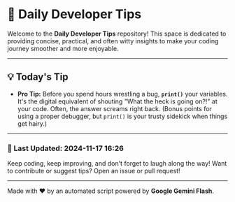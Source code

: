 
# 🌟 Daily Developer Tips

Welcome to the **Daily Developer Tips** repository! This space is dedicated to providing concise, practical, and often witty insights to make your coding journey smoother and more enjoyable.

---

## 💡 Today's Tip

- **Pro Tip:**  Before you spend hours wrestling a bug,  **`print()`** your variables.  It's the digital equivalent of shouting "What the heck is going on?!" at your code.  Often, the answer screams right back.  (Bonus points for using a proper debugger, but `print()` is your trusty sidekick when things get hairy.)

---

### 📅 Last Updated: 2024-11-17 16:26

Keep coding, keep improving, and don't forget to laugh along the way! Want to contribute or suggest tips? Open an issue or pull request!

---

Made with ❤️ by an automated script powered by **Google Gemini Flash**.
